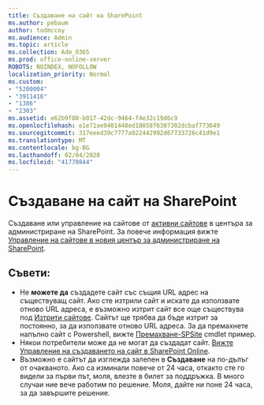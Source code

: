```yaml
---
title: Създаване на сайт на SharePoint
ms.author: pebaum
author: todmccoy
ms.audience: Admin
ms.topic: article
ms.collection: Adm_O365
ms.prod: office-online-server
ROBOTS: NOINDEX, NOFOLLOW
localization_priority: Normal
ms.custom:
- "5200004"
- "3911416"
- "1386"
- "2303"
ms.assetid: e62b9f80-b017-42dc-9464-f4e32c19d6c9
ms.openlocfilehash: e1e71ae9401448ed18058f6307302dcbaf773649
ms.sourcegitcommit: 317eeed39c7777a922442992d67733726c41d9e1
ms.translationtype: MT
ms.contentlocale: bg-BG
ms.lasthandoff: 02/04/2020
ms.locfileid: "41770844"
---
```

# <a name="create-a-sharepoint-site"></a>Създаване на сайт на SharePoint

Създаване или управление на сайтове от [активни сайтове](https://admin.microsoft.com/sharepoint?page=sitemanagement&modern=true) в центъра за администриране на SharePoint. За повече информация вижте [Управление на сайтове в новия център за администриране на SharePoint](https://docs.microsoft.com/sharepoint/manage-site-creation). 

## <a name="tips"></a>Съвети:

- Не **можете да** създадете сайт със същия URL адрес на съществуващ сайт. Ако сте изтрили сайт и искате да използвате отново URL адреса, е възможно изтрит сайт все още съществува под [Изтрити сайтове](https://admin.microsoft.com/sharepoint?page=recyclebin&modern=true). Сайтът ще трябва да бъде изтрит за постоянно, за да използвате отново URL адреса. За да премахнете напълно сайт с Powershell, вижте [Премахване-SPSite](https://docs.microsoft.com/sharepoint/manage-sites-in-new-admin-center#delete-a-site) cmdlet пример.
- Някои потребители може да не могат да създадат сайт. [Вижте Управление на създаването на сайт в SharePoint Online](https://docs.microsoft.com/sharepoint/manage-site-creation).
- Възможно е сайтът да изглежда залепен в **Създаване** на по-дълъг от очакваното. Ако са изминали повече от 24 часа, откакто сте го видели за първи път, моля, влезте в билет за поддръжка. В много случаи ние вече работим по решение. Моля, дайте ни поне 24 часа, за да завършите решение.
